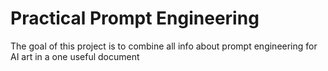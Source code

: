 # Practical Prompt Engineering
The goal of this project is to combine all info about prompt engineering for AI art in a one useful document
